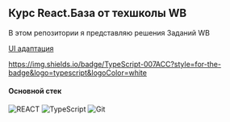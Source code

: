 ## Курс React.База от техшколы WB

В этом репозитории я представляю решения Заданий WB

<a href="https://wb-react-base.netlify.app/">UI адаптация</a>

https://img.shields.io/badge/TypeScript-007ACC?style=for-the-badge&logo=typescript&logoColor=white

#### Основной стек
![REACT](https://img.shields.io/badge/React-20232A?style=for-the-badge&logo=react&logoColor=white)
![TypeScript](https://img.shields.io/badge/TypeScript-191933?style=for-the-badge&logo=typescript&logoColor=white)
![Git](https://img.shields.io/badge/GIT-191933?style=for-the-badge&logo=git&logoColor=white)
